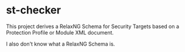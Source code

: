 # st-checker

This project derives a RelaxNG Schema for Security Targets based on a Protection Profile  or Module XML document.

I also don't know what a RelaxNG Schema is. 